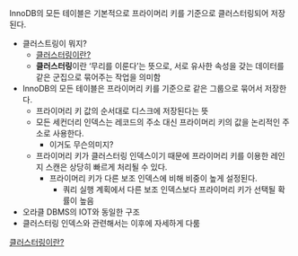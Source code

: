 
InnoDB의 모든 테이블은 기본적으로 프라이머리 키를 기준으로 클러스터링되어 저장된다.
- 클러스트링이 뭐지?
	- [클러스터링이란?](https://ablearn.kr/newsletter/?idx=13465571&bmode=view)
	- **클러스터링**이란 ‘무리를 이룬다’는 뜻으로, 서로 유사한 속성을 갖는 데이터를 같은 군집으로 묶어주는 작업을 의미함
- InnoDB의 모든 테이블은 프라이머리 키를 기준으로 같은 그룹으로 묶어서 저장한다.
	- 프라이머리 키 값의 순서대로 디스크에 저장된다는 뜻
	- 모든 세컨더리 인덱스는 레코드의 주소 대신 프라이머리 키의 값을 논리적인 주소로 사용한다.
		- 이거도 무슨의미지?
	- 프라이머리 키가 클러스터링 인덱스이기 때문에 프라이머리 키를 이용한  레인지 스캔은 상당히 빠르게 처리될 수 있다.
		- 프라이머리 키가 다른 보조 인덱스에 비해 비중이 높게 설정된다.
			- 쿼리 실행 계획에서 다른 보조 인덱스보다 프라이머리 키가 선택될 확률이 높음
- 오라클 DBMS의 IOT와 동일한 구조
- 클러스터링 인덱스와 관련해서는 이후에 자세하게 다룸


[클러스터링이란?](https://ablearn.kr/newsletter/?idx=13465571&bmode=view)

